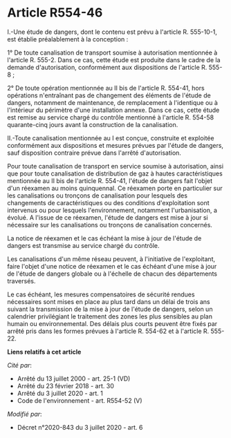 # Article R554-46

I.-Une étude de dangers, dont le contenu est prévu à l'article R. 555-10-1, est établie préalablement à la conception :

1° De toute canalisation de transport soumise à autorisation mentionnée à l'article R. 555-2. Dans ce cas, cette étude est
produite dans le cadre de la demande d'autorisation, conformément aux dispositions de l'article R. 555-8 ;

2° De toute opération mentionnée au II bis de l'article R. 554-41, hors opérations n'entraînant pas de changement des
éléments de l'étude de dangers, notamment de maintenance, de remplacement à l'identique ou à l'intérieur du périmètre d'une
installation annexe. Dans ce cas, cette étude est remise au service chargé du contrôle mentionné à l'article R. 554-58
quarante-cinq jours avant la construction de la canalisation.

II.-Toute canalisation mentionnée au I est conçue, construite et exploitée conformément aux dispositions et mesures prévues
par l'étude de dangers, sauf disposition contraire prévue dans l'arrêté d'autorisation.

Pour toute canalisation de transport en service soumise à autorisation, ainsi que pour toute canalisation de distribution de
gaz à hautes caractéristiques mentionnée au II bis de l'article R. 554-41, l'étude de dangers fait l'objet d'un réexamen au
moins quinquennal. Ce réexamen porte en particulier sur les canalisations ou tronçons de canalisation pour lesquels des
changements de caractéristiques ou des conditions d'exploitation sont intervenus ou pour lesquels l'environnement, notamment
l'urbanisation, a évolué. A l'issue de ce réexamen, l'étude de dangers est mise à jour si nécessaire sur les canalisations ou
tronçons de canalisation concernés.

La notice de réexamen et le cas échéant la mise à jour de l'étude de dangers est transmise au service chargé du contrôle.

Les canalisations d'un même réseau peuvent, à l'initiative de l'exploitant, faire l'objet d'une notice de réexamen et le cas
échéant d'une mise à jour de l'étude de dangers globale ou à l'échelle de chacun des départements traversés.

Le cas échéant, les mesures compensatoires de sécurité rendues nécessaires sont mises en place au plus tard dans un délai de
trois ans suivant la transmission de la mise à jour de l'étude de dangers, selon un calendrier privilégiant le traitement des
zones les plus sensibles au plan humain ou environnemental. Des délais plus courts peuvent être fixés par arrêté pris dans
les formes prévues à l'article R. 554-62 et à l'article R. 555-22.

**Liens relatifs à cet article**

_Cité par_:

  - Arrêté du 13 juillet 2000 - art. 25-1 (VD)
  - Arrêté du 23 février 2018 - art. 30
  - Arrêté du 3 juillet 2020 - art. 1
  - Code de l'environnement - art. R554-52 (V)

_Modifié par_:

  - Décret n°2020-843 du 3 juillet 2020 - art. 6
